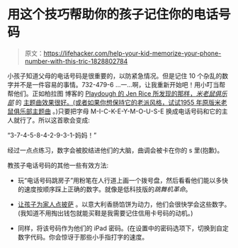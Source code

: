 # 用这个技巧帮助你的孩子记住你的电话号码

> 原文：<https://lifehacker.com/help-your-kid-memorize-your-phone-number-with-this-tric-1828802784>

小孩子知道父母的电话号码是很重要的，以防紧急情况。但是记住 10 个杂乱的数字并不是一件容易的事情。732-479-6 ...一...啊，让我重新开始吧！用小叮当帮帮他们。正如柏拉图 博客的 [Playdough 的 Jen Rice 所发现的那样，*米老鼠俱乐部*](https://www.playdoughtoplato.com/4-tricks-for-learning-phone-numbers/) 的 [主题曲效果很好。(或者如果你想保持它的老派风格，试试](https://www.youtube.com/watch?v=IMEwzzyBP7w)[1955 年原版米老鼠俱乐部主题曲](https://video.disney.com/watch/mickey-mouse-club-theme-song-lyric-video-4d485c8f0da9386a7bf02cf8) 。)只要把字母 M-I-C-K-E-Y-M-O-U-S-E 换成电话号码和它的主人就行了。所以这首歌会变成:



“3-7-4-5-8-4-2-9-3-1-妈妈！”

经过一点点练习，数字会被胶结进他们的大脑，曲调会被卡在你的 s 里(抱歉)。

教孩子电话号码的其他一些有效方法:

*   玩“电话号码跳房子”用粉笔在人行道上画一个拨号盘，然后看看他们能以多快的速度按顺序踩上正确的数字。就像是低科技版的*跳舞机革命*。

*   [让孩子为家人点披萨](https://offspring.lifehacker.com/let-your-kid-order-the-pizza-1823751326) 。以意大利香肠馅饼为动力，他们会很快学会这些数字。(我知道不用掏出钱包就能买鞋是我需要记住信用卡号码的动机。)
*   同样，将该号码作为他们的 iPad 密码。(在设置中的密码选项下，切换到自定数字代码。你会惊讶于那些小手指打字的速度。